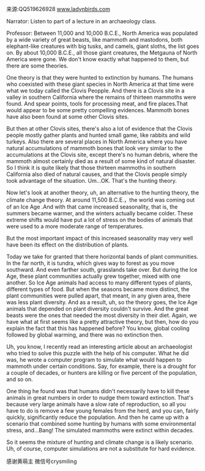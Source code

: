 来源:QQ519626928 www.ladynbirds.com

Narrator: 
Listen to part of a lecture in an archaeology class.

Professor: 
Between 11,000 and 10,000 B.C.E., North America was populated by a wide variety of great beasts, like mammoth and mastodons, both elephant-like creatures with big tusks, and camels, giant sloths, the list goes on. By about 10,000 B.C.E., all those giant creatures, the Metgauna of North America were gone. We don't know exactly what happened to them, but there are some theories.

One theory is that they were hunted to extinction by humans. The humans who coexisted with these giant species in North America at that time were what we today called the Clovis Peopple. And there is a Clovis site in a valley in southern California where the remains of thirteen mammoths were found. And spear points, tools for processing meat, and fire places.That would appear to be some pretty compelling evidences. Mammoth bones have also been found at some other Clovis sites.

But then at other Clovis sites, there's also a lot of evidence that the Clovis people mostly gather plants and hunted small game, like rabbits and wild turkeys. Also there are several places in North America where you have natural accumulations of mammoth bones that look very similar to the accumulations at the Clovis site, except there's no human debris, where the mammoth almost certainly died as a result of some kind of natural disaster. So I think it is quite likely that those thirteen mammoths in southern California also died of natural causes, and that the Clovis people simply took advantage of the situation. Um...OK. That's the hunting theory.

Now let's look at another theory, uh, an alternative to the hunting theory, the climate change theory. At around 11,500 B.C.E.，the world was coming out of an Ice Age .And with that came increased seasonality, that is, the summers became warmer, and the winters actually became colder. These extreme shifts would have put a lot of stress on the bodies of animals that were used to a more moderate range of temperatures.

But the most important impact of this increased seasonality may very well have been its effect on the distribution of plants.

Today we take for granted that there horizontal bands of plant communities. In the far north, it is tundra, which gives way to forest as you move southward. And even farther south, grasslands take over. But during the Ice Age, these plant communities actually grew together, mixed with one another. So Ice Age animals had access to many different types of plants, different types of food. But when the seasons became more distinct, the plant communities were pulled apart, that meant, in any given area, there was less plant diversity. And as a result, uh, so the theory goes, the Ice Age animals that depended on plant diversity couldn't survive. And the great beasts were the ones that needed the most diversity in their diet. Again, we have what at first seems like a pretty attractive theory, but then, how do you explain the fact that this has happened before? You know, global cooling followed by global warming, and there was no extinction then.

Uh, you know, I recently read an interesting article about an archaeologist who tried to solve this puzzle with the help of his computer. What he did was, he wrote a computer program to simulate what would happen to mammoth under certain conditions. Say, for example, there is a drought for a couple of decades, or hunters are killing or five percent of the population, and so on. 

One thing he found was that humans didn't necessarily have to kill these animals in great numbers in order to nudge them toward extinction. That's because very large animals have a slow rate of reproduction, so all you have to do is remove a few young females from the herd, and you can, fairly quickly, significantly reduce the population. And then he came up with a scenario that combined some hunting by humans with some environmental stress, and...Bang! The simulated mammoths were extinct within decades.

So it seems the mixture of hunting and climate change is a likely scenario. Uh, of course, computer simulations are not a substitute for hard evidence.

感谢黄萌主 微信号crysmiling